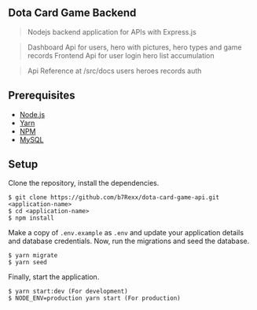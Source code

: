 ## Dota Card Game Backend

> Nodejs backend application for APIs with Express.js

> Dashboard Api for users, hero with pictures, hero types and game records
> Frontend Api for user login hero list accumulation

> Api Reference at /src/docs
> users
> heroes
> records
> auth

## Prerequisites

- [Node.js](https://yarnpkg.com/en/docs/install)
- [Yarn](https://yarnpkg.com/en/docs/install)
- [NPM](https://docs.npmjs.com/getting-started/installing-node)
- [MySQL](https://www.mysql.com/downloads/)

## Setup

Clone the repository, install the dependencies.

    $ git clone https://github.com/b7Rexx/dota-card-game-api.git <application-name>
    $ cd <application-name>
    $ npm install

Make a copy of `.env.example` as `.env` and update your application details and database credentials. Now, run the migrations and seed the database.

    $ yarn migrate
    $ yarn seed

Finally, start the application.

    $ yarn start:dev (For development)
    $ NODE_ENV=production yarn start (For production)
